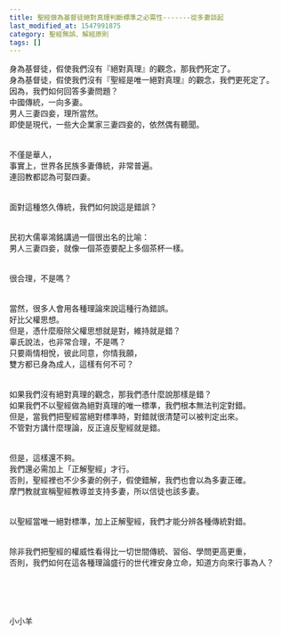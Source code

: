 ```yaml
---
title: 聖經做為基督徒絕對真理判斷標準之必需性-------從多妻談起
last_modified_at: 1547991875
category: 聖經無誤、解經原則
tags: []
---
```


身為基督徒，假使我們沒有『絕對真理』的觀念，那我們死定了。<br>身為基督徒，假使我們沒有『聖經是唯一絕對真理』的觀念，我們更死定了。<br>因為，我們如何回答多妻問題？<br><!--more-->中國傳統，一向多妻。<br>男人三妻四妾，理所當然。<br>即使是現代，一些大企業家三妻四妾的，依然偶有聽聞。<br><br><br>不僅是華人，<br>事實上，世界各民族多妻傳統，非常普遍。<br>連回教都認為可娶四妻。<br><br><br>面對這種悠久傳統，我們如何說這是錯誤？<br><br><br>民初大儒辜鴻銘講過一個很出名的比喻：<br>男人三妻四妾，就像一個茶壺要配上多個茶杯一樣。<br><br><br>很合理，不是嗎？<br><br><br>當然，很多人會用各種理論來說這種行為錯誤。<br>好比父權思想。<br>但是，憑什麼廢除父權思想就是對，維持就是錯？<br>辜氏說法，也非常合理，不是嗎？<br>只要兩情相悅，彼此同意，你情我願，<br>雙方都已身為成人，這樣有何不可？<br><br><br>如果我們沒有絕對真理的觀念，那我們憑什麼說那樣是錯？<br>如果我們不以聖經做為絕對真理的唯一標準，我們根本無法判定對錯。<br>但是，當我們把聖經當絕對標準時，對錯就很清楚可以被判定出來。<br>不管對方講什麼理論，反正違反聖經就是錯。<br><br><br>但是，這樣還不夠。<br>我們還必需加上「正解聖經」才行。<br>否則，聖經裡也不少多妻的例子，假使錯解，我們也會以為多妻正確。<br>摩門教就宣稱聖經教導並支持多妻，所以信徒也該多妻。<br><br><br>以聖經當唯一絕對標準，加上正解聖經，我們才能分辨各種傳統對錯。<br><br><br>除非我們把聖經的權威性看得比一切世間傳統、習俗、學問更高更重，<br>否則，我們如何在這各種理論盛行的世代裡安身立命，知道方向來行事為人？<br><br><br><br><br><br>小小羊<br><br><br><br><br><br>
